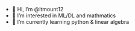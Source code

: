 - 👋 Hi, I’m @itmount12
- 👀 I’m interested in ML/DL and mathmatics
- 🌱 I’m currently learning python & linear algebra

<!---
itmount12/itmount12 is a ✨ special ✨ repository because its `README.md` (this file) appears on your GitHub profile.
You can click the Preview link to take a look at your changes.
--->
